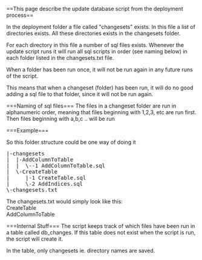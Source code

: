 ==This page describe the update database script from the deployment process==

In the deployment folder a file called "changesets" exists.
In this file a list of directories exists. 
All these directories exists in the changesets folder.

For each directory in this file a number of sql files exists.
Whenever the update script runs it will run all sql scripts in order (see naming below) in each folder listed in the changesets.txt file.

When a folder has been run once, it will not be run again in any future runs of the script.

This means that when a changeset (folder) has been run, it will do no good adding a sql file to that folder, since it will not be run again.

===Naming of sql files===
The files in a changeset folder are run in alphanumeric order, meaning that files beginning with 1,2,3, etc are run first. Then files beginning with a,b,c .. will be run

===Example===

So this folder structure could be one way of doing it
<pre>
|-changesets
|  |-AddColumnToTable
|  |  \--1 AddColumnToTable.sql
|  \-CreateTable
|     |-1 CreateTable.sql
|     \-2 AddIndices.sql
\-changesets.txt
</pre>

The changesets.txt would simply look like this:</br>
CreateTable</br>
AddColumnToTable</br> 

===Internal Stuff===
The script keeps track of which files have been run in a table called db_changes.
If this table does not exist when the script is run, the script will create it.

In the table, only changesets ie. directory names are saved.